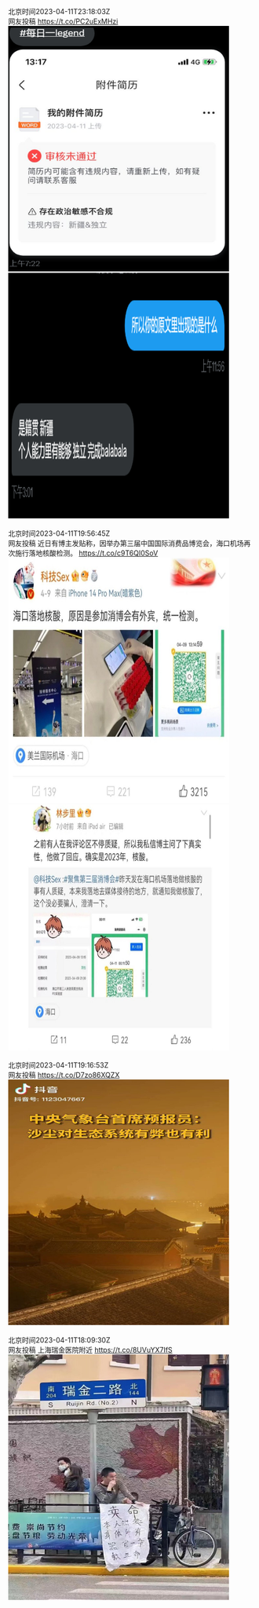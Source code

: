 北京时间2023-04-11T23:18:03Z<br>网友投稿 https://t.co/PC2uExMHzi<br><img src='/temp/image/2023/v-Month-4/1645808434158374912_0.jpg' width='450' height='500'><img src='/temp/image/2023/v-Month-4/1645808434158374912_1.jpg' width='450' height='500'><br><br>北京时间2023-04-11T19:56:45Z<br>网友投稿
近日有博主发贴称，因举办第三届中国国际消费品博览会，海口机场再次施行落地核酸检测。 https://t.co/c9T6QI0SoV<br><img src='/temp/image/2023/v-Month-4/1645757776918921218_0.jpg' width='450' height='500'><img src='/temp/image/2023/v-Month-4/1645757776918921218_1.jpg' width='450' height='500'><br><br>北京时间2023-04-11T19:16:53Z<br>网友投稿 https://t.co/D7zo86XQZX<br><img src='/temp/video/2023/v-Month-4/o-Day-11/whyyoutouzhele/1645747745058172929_0.jpg' width='450' height='500'><br><br>北京时间2023-04-11T18:09:30Z<br>网友投稿
上海瑞金医院附近 https://t.co/8UVuYX7IfS<br><img src='/temp/image/2023/v-Month-4/1645730786664935424_0.jpg' width='450' height='500'><br><br>